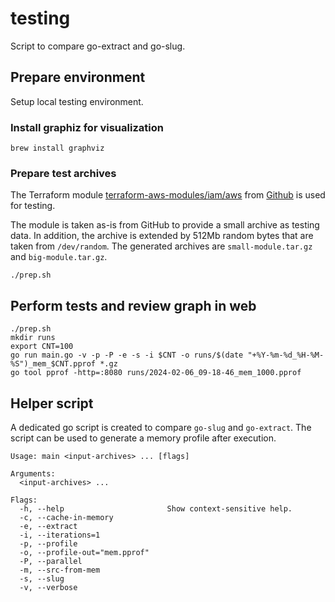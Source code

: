 # testing

Script to compare go-extract and go-slug.

## Prepare environment

Setup local testing environment.

### Install graphiz for visualization

```shell
brew install graphviz
```

### Prepare test archives

The Terraform module [terraform-aws-modules/iam/aws](https://registry.terraform.io/modules/terraform-aws-modules/iam/aws/latest) from [Github](https://github.com/terraform-aws-modules/terraform-aws-iam/archive/refs/tags/v5.34.0.tar.gz) is used for testing.

The module is taken as-is from GitHub to provide a small archive as testing data. In addition, the archive is extended by 512Mb random bytes that are taken from `/dev/random`. The generated archives are `small-module.tar.gz` and `big-module.tar.gz`.

```shell
./prep.sh
```

## Perform tests and review graph in web

```shell
./prep.sh
mkdir runs
export CNT=100
go run main.go -v -p -P -e -s -i $CNT -o runs/$(date "+%Y-%m-%d_%H-%M-%S")_mem_$CNT.pprof *.gz
go tool pprof -http=:8080 runs/2024-02-06_09-18-46_mem_1000.pprof
```

## Helper script

A dedicated go script is created to compare `go-slug` and `go-extract`. The script can be used to generate a memory profile after execution.

```shell
Usage: main <input-archives> ... [flags]

Arguments:
  <input-archives> ...

Flags:
  -h, --help                       Show context-sensitive help.
  -c, --cache-in-memory
  -e, --extract
  -i, --iterations=1
  -p, --profile
  -o, --profile-out="mem.pprof"
  -P, --parallel
  -m, --src-from-mem
  -s, --slug
  -v, --verbose
```
